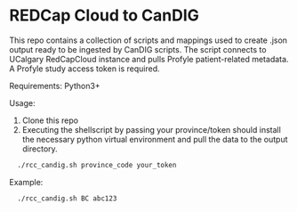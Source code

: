 # REDCap Cloud to CanDIG

This repo contains a collection of scripts and mappings used to create .json output ready to be ingested by CanDIG scripts. The script connects to UCalgary RedCapCloud instance and pulls Profyle patient-related metadata. A Profyle study access token is required.

Requirements: Python3+

Usage:
1) Clone this repo
2) Executing the shellscript by passing your province/token should install the necessary python virtual environment and pull the data to the output directory.
```bash
  ./rcc_candig.sh province_code your_token
```
Example:
```bash
  ./rcc_candig.sh BC abc123
```
